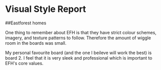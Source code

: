 # Visual Style Report

##Eastforest homes

One thing to remember about EFH is that they have strict colour schemes, imagery, and texture patterns to follow. Therefore the amount of wiggle room in the boards was small.

My personal favourite board (and the one I beileve will work the best) is board 2. I feel that it is very sleek and professional which is important to EFH's core values.

